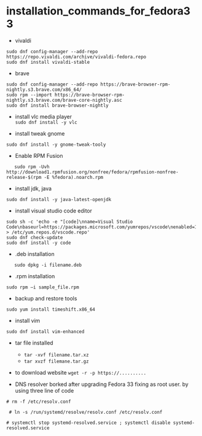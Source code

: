 # installation_commands_for_fedora33
 * vivaldi
```sudo dnf install dnf-utils
sudo dnf config-manager --add-repo https://repo.vivaldi.com/archive/vivaldi-fedora.repo
sudo dnf install vivaldi-stable
```
* brave
```sudo dnf install dnf-plugins-core
sudo dnf config-manager --add-repo https://brave-browser-rpm-nightly.s3.brave.com/x86_64/
sudo rpm --import https://brave-browser-rpm-nightly.s3.brave.com/brave-core-nightly.asc
sudo dnf install brave-browser-nightly
``` 
* install vlc media player   
`sudo dnf install -y vlc`  

* install tweak gnome  

`sudo dnf install -y gnome-tweak-tooly`  

* Enable RPM Fusion  

```sudo rpm -Uvh http://download1.rpmfusion.org/free/fedora/rpmfusion-free-release-$(rpm -E %fedora).noarch.rpm   
   sudo rpm -Uvh http://download1.rpmfusion.org/nonfree/fedora/rpmfusion-nonfree-release-$(rpm -E %fedora).noarch.rpm 
```
* install jdk, java  

`sudo dnf install -y java-latest-openjdk`  

* install visual studio code editor 
```sudo rpm --import https://packages.microsoft.com/keys/microsoft.asc
sudo sh -c 'echo -e "[code]\nname=Visual Studio Code\nbaseurl=https://packages.microsoft.com/yumrepos/vscode\nenabled=1\ngpgcheck=1\ngpgkey=https://packages.microsoft.com/keys/microsoft.asc" > /etc/yum.repos.d/vscode.repo'
sudo dnf check-update
sudo dnf install -y code  
```

* .deb installation  

```sudo yum install dpkg
   sudo dpkg -i filename.deb
```
* .rpm installation  

```sudo yum localinstall sample_file.rpm
sudo rpm –i sample_file.rpm
```
* backup and restore tools  

`sudo yum install timeshift.x86_64`
* install vim   

`sudo dnf install vim-enhanced`
* tar file  installed   

  - `tar -xvf filename.tar.xz`
  - `tar xvzf filemane.tar.gz`
* to download website 
`wget -r -p https://..........`
* DNS resolver borked after upgrading Fedora 33  fixing as root user. by using three line of code  


`# rm -f /etc/resolv.conf`    

  ` # ln -s /run/systemd/resolve/resolv.conf /etc/resolv.conf`  
  
   `# systemctl stop systemd-resolved.service ; systemctl disable systemd-resolved.service`

